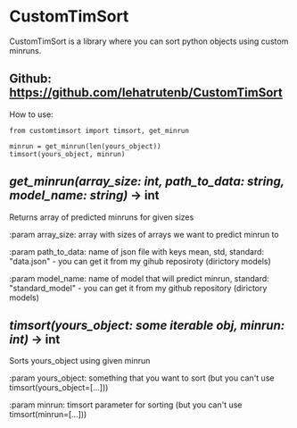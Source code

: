 # CustomTimSort
CustomTimSort is a library where you can sort python objects using custom minruns.

## Github: https://github.com/lehatrutenb/CustomTimSort

How to use:
```
from customtimsort import timsort, get_minrun

minrun = get_minrun(len(yours_object))
timsort(yours_object, minrun)
```

## *get_minrun(array_size: int, path_to_data: string, model_name: string)* -> int
Returns array of predicted minruns for given sizes

:param array_size: array with sizes of arrays we want to predict minrun to

:param path_to_data: name of json file with keys mean, std, standard: "data.json" - you can get it from my gihub reposiroty (dirictory models)

:param model_name: name of model that will predict minrun, standard: "standard_model" - you can get it from my github repository (dirictory models)


## *timsort(yours_object: some iterable obj, minrun: int)* -> int
Sorts yours_object using given minrun

:param yours_object: something that you want to sort (but you can't use timsort(yours_object=[...]))

:param minrun: timsort parameter for sorting (but you can't use timsort(minrun=[...]))
